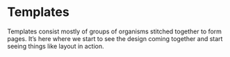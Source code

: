 # Templates

Templates consist mostly of groups of organisms stitched together to form pages. It’s here where we start to see the design coming together and start seeing things like layout in action.
